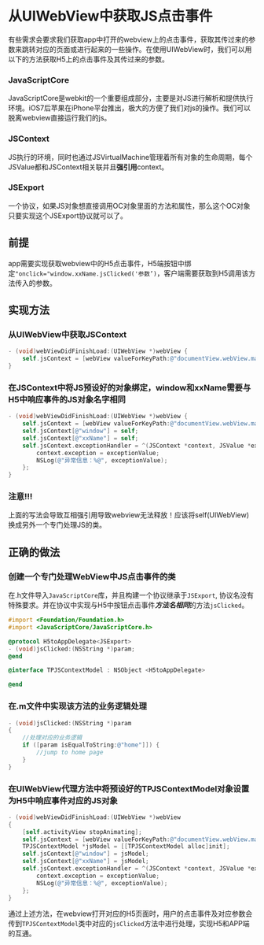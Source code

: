 # 从UIWebView中获取JS点击事件
有些需求会要求我们获取app中打开的webview上的点击事件，获取其传过来的参数来跳转对应的页面或进行起来的一些操作。在使用UIWebView时，我们可以用以下的方法获取H5上的点击事件及其传过来的参数。

### JavaScriptCore
JavaScriptCore是webkit的一个重要组成部分，主要是对JS进行解析和提供执行环境。iOS7后苹果在iPhone平台推出，极大的方便了我们对js的操作。我们可以脱离webview直接运行我们的js。

### JSContext
JS执行的环境，同时也通过JSVirtualMachine管理着所有对象的生命周期，每个JSValue都和JSContext相关联并且**强引用**context。

### JSExport
一个协议，如果JS对象想直接调用OC对象里面的方法和属性，那么这个OC对象只要实现这个JSExport协议就可以了。


## 前提
app需要实现获取webview中的H5点击事件，H5端按钮中绑定`"onclick="window.xxName.jsClicked('参数’)`，客户端需要获取到H5调用该方法传入的参数。

## 实现方法
### 从UIWebView中获取JSContext
```objective-c
- (void)webViewDidFinishLoad:(UIWebView *)webView {
    self.jsContext = [webView valueForKeyPath:@"documentView.webView.mainFrame.javaScriptContext"];
}
```

### 在JSContext中将JS预设好的对象绑定，window和xxName需要与H5中响应事件的JS对象名字相同
```objective-c
- (void)webViewDidFinishLoad:(UIWebView *)webView {
    self.jsContext = [webView valueForKeyPath:@"documentView.webView.mainFrame.javaScriptContext"];
    self.jsContext[@"window"] = self;
    self.jsContext[@"xxName"] = self;
    self.jsContext.exceptionHandler = ^(JSContext *context, JSValue *exceptionValue) {
        context.exception = exceptionValue;
        NSLog(@"异常信息：%@", exceptionValue);
    };
}
```

### 注意!!! 
上面的写法会导致互相强引用导致webview无法释放！应该将self(UIWebView)换成另外一个专门处理JS的类。

## 正确的做法
### 创建一个专门处理WebView中JS点击事件的类
在.h文件导入`JavaScriptCore`库，并且构建一个协议继承于`JSExport`, 协议名没有特殊要求。并在协议中实现与H5中按钮点击事件***方法名相同***的方法`jsClicked`。
```objective-c
#import <Foundation/Foundation.h>
#import <JavaScriptCore/JavaScriptCore.h>

@protocol H5toAppDelegate<JSExport>
- (void)jsClicked:(NSString *)param;
@end

@interface TPJSContextModel : NSObject <H5toAppDelegate>

@end
```
### 在.m文件中实现该方法的业务逻辑处理 
```objective-c
- (void)jsClicked:(NSString *)param
{
    //处理对应的业务逻辑
    if ([param isEqualToString:@"home"]]) {
        //jump to home page
    }
}
```

### 在UIWebView代理方法中将预设好的TPJSContextModel对象设置为H5中响应事件对应的JS对象
```objective-c
- (void)webViewDidFinishLoad:(UIWebView *)webView
{
    [self.activityView stopAnimating];
    self.jsContext = [webView valueForKeyPath:@"documentView.webView.mainFrame.javaScriptContext"];
    TPJSContextModel *jsModel = [[TPJSContextModel alloc]init];
    self.jsContext[@"window"] = jsModel;
    self.jsContext[@"xxName"] = jsModel;
    self.jsContext.exceptionHandler = ^(JSContext *context, JSValue *exceptionValue) {
        context.exception = exceptionValue;
        NSLog(@"异常信息：%@", exceptionValue);
    };
}
```

通过上述方法，在webview打开对应的H5页面时，用户的点击事件及对应参数会传到`TPJSContextModel`类中对应的`jsClicked`方法中进行处理，实现H5和APP端的互通。

